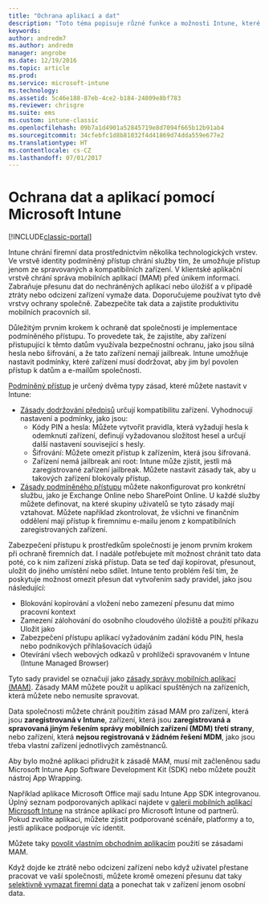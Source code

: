 ```yaml
---
title: "Ochrana aplikací a dat"
description: "Toto téma popisuje různé funkce a možnosti Intune, které jsou k dispozici, aby pomáhaly chránit vaše firemní aplikace a data."
keywords: 
author: andredm7
ms.author: andredm
manager: angrobe
ms.date: 12/19/2016
ms.topic: article
ms.prod: 
ms.service: microsoft-intune
ms.technology: 
ms.assetid: 5c46e188-87eb-4ce2-b184-24809e8bf783
ms.reviewer: chrisgre
ms.suite: ems
ms.custom: intune-classic
ms.openlocfilehash: 09b7a1d4901a52845719e8d7094f665b12b91ab4
ms.sourcegitcommit: 34cfebfc1d8b81032f4d41869d74dda559e677e2
ms.translationtype: HT
ms.contentlocale: cs-CZ
ms.lasthandoff: 07/01/2017
---
```

# <a name="protect-apps-and-data-with-microsoft-intune"></a>Ochrana dat a aplikací pomocí Microsoft Intune

[!INCLUDE[classic-portal](../includes/classic-portal.md)]

Intune chrání firemní data prostřednictvím několika technologických vrstev. Ve vrstvě identity podmíněný přístup chrání služby tím, že umožňuje přístup jenom ze spravovaných a kompatibilních zařízení. V klientské aplikační vrstvě chrání správa mobilních aplikací (MAM) před únikem informací. Zabraňuje přesunu dat do nechráněných aplikací nebo úložišť a v případě ztráty nebo odcizení zařízení vymaže data. Doporučujeme používat tyto dvě vrstvy ochrany společně. Zabezpečíte tak data a zajistíte produktivitu mobilních pracovních sil.

Důležitým prvním krokem k ochraně dat společnosti je implementace podmíněného přístupu. To provedete tak, že zajistíte, aby zařízení přistupující k těmto datům využívala bezpečnostní ochranu, jako jsou silná hesla nebo šifrování, a že tato zařízení nemají jailbreak. Intune umožňuje nastavit podmínky, které zařízení musí dodržovat, aby jim byl povolen přístup k datům a e-mailům společnosti.

[Podmíněný přístup](restrict-access-to-email-and-o365-services-with-microsoft-intune.md) je určený dvěma typy zásad, které můžete nastavit v Intune:
- [Zásady dodržování předpisů](introduction-to-device-compliance-policies-in-microsoft-intune.md) určují kompatibilitu zařízení. Vyhodnocují nastavení a podmínky, jako jsou:
  - Kódy PIN a hesla: Můžete vytvořit pravidla, která vyžadují hesla k odemknutí zařízení, definují vyžadovanou složitost hesel a určují další nastavení související s hesly.
  - Šifrování: Můžete omezit přístup k zařízením, která jsou šifrovaná.
  - Zařízení nemá jailbreak ani root: Intune může zjistit, jestli má zaregistrované zařízení jailbreak. Můžete nastavit zásady tak, aby u takových zařízení blokovaly přístup.
- [Zásady podmíněného přístupu](restrict-access-to-email-and-o365-services-with-microsoft-intune.md) můžete nakonfigurovat pro konkrétní službu, jako je Exchange Online nebo SharePoint Online. U každé služby můžete definovat, na které skupiny uživatelů se tyto zásady mají vztahovat. Můžete například zkontrolovat, že všichni ve finančním oddělení mají přístup k firemnímu e-mailu jenom z kompatibilních zaregistrovaných zařízení.

Zabezpečení přístupu k prostředkům společnosti je jenom prvním krokem při ochraně firemních dat. I nadále potřebujete mít možnost chránit tato data poté, co k nim zařízení získá přístup. Data se teď dají kopírovat, přesunout, uložit do jiného umístění nebo sdílet. Intune tento problém řeší tím, že poskytuje možnost omezit přesun dat vytvořením sady pravidel, jako jsou následující:
- Blokování kopírování a vložení nebo zamezení přesunu dat mimo pracovní kontext
- Zamezení zálohování do osobního cloudového úložiště a použití příkazu Uložit jako
- Zabezpečení přístupu aplikací vyžadováním zadání kódu PIN, hesla nebo podnikových přihlašovacích údajů
- Otevírání všech webových odkazů v prohlížeči spravovaném v Intune (Intune Managed Browser)

Tyto sady pravidel se označují jako [zásady správy mobilních aplikací (MAM)](protect-app-data-using-mobile-app-management-policies-with-microsoft-intune.md). Zásady MAM můžete použít u aplikací spuštěných na zařízeních, která můžete nebo nemusíte spravovat.  

Data společnosti můžete chránit použitím zásad MAM pro zařízení, která jsou **zaregistrovaná v Intune**, zařízení, která jsou **zaregistrovaná a spravovaná jiným řešením správy mobilních zařízení (MDM) třetí strany**, nebo zařízení, která **nejsou registrovaná v žádném řešení MDM**, jako jsou třeba vlastní zařízení jednotlivých zaměstnanců.

Aby bylo možné aplikaci přidružit k zásadě MAM, musí mít začleněnou sadu Microsoft Intune App Software Development Kit (SDK) nebo můžete použít nástroj App Wrapping.

Například aplikace Microsoft Office mají sadu Intune App SDK integrovanou. Úplný seznam podporovaných aplikací najdete v [galerii mobilních aplikací Microsoft Intune](https://www.microsoft.com/cloud-platform/microsoft-intune-apps) na stránce aplikací pro Microsoft Intune od partnerů. Pokud zvolíte aplikaci, můžete zjistit podporované scénáře, platformy a to, jestli aplikace podporuje víc identit.

Můžete taky [povolit vlastním obchodním aplikacím](/intune/apps-prepare-mobile-application-management) použití se zásadami MAM.

Když dojde ke ztrátě nebo odcizení zařízení nebo když uživatel přestane pracovat ve vaší společnosti, můžete kromě omezení přesunu dat taky [selektivně vymazat firemní data](wipe-managed-company-app-data-with-microsoft-intune.md) a ponechat tak v zařízení jenom osobní data.
